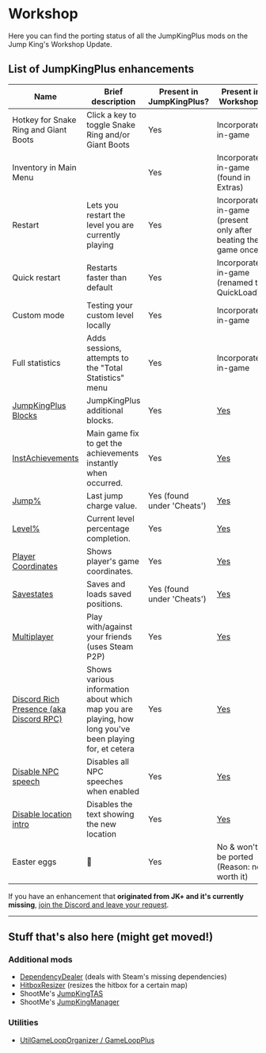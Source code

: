 # Workshop

Here you can find the porting status of all the JumpKingPlus mods on the Jump King's Workshop Update.

## List of JumpKingPlus enhancements

|Name|Brief description|Present in JumpKingPlus?|Present in Workshop?|
|---|---|---|---|
|Hotkey for Snake Ring and Giant Boots|Click a key to toggle Snake Ring and/or Giant Boots|Yes|Incorporated in-game|
|Inventory in Main Menu| |Yes|Incorporated in-game (found in Extras)|
|Restart|Lets you restart the level you are currently playing|Yes|Incorporated in-game (present only after beating the game once)|
|Quick restart|Restarts faster than default|Yes|Incorporated in-game (renamed to QuickLoad)|
|Custom mode|Testing your custom level locally|Yes|Incorporated in-game|
|Full statistics|Adds sessions, attempts to the "Total Statistics" menu|Yes|Incorporated in-game|
|[JumpKingPlus Blocks](https://github.com/JumpKingPlus/Workshop/tree/main/WorkshopPlus/JumpKingPlus)|JumpKingPlus additional blocks.|Yes|[Yes](https://steamcommunity.com/sharedfiles/filedetails/?id=3140151035)|
|[InstAchievements](https://github.com/JumpKingPlus/Workshop/tree/main/WorkshopPlus/JumpKingInstAchievements)|Main game fix to get the achievements instantly when occurred.|Yes|[Yes](https://steamcommunity.com/sharedfiles/filedetails/?id=3156400028)|
|[Jump%](https://github.com/JumpKingPlus/Workshop/tree/main/WorkshopPlus/JumpKingLastJumpValue)|Last jump charge value.|Yes (found under 'Cheats')|[Yes](https://steamcommunity.com/sharedfiles/filedetails/?id=3158935297)|
|[Level%](https://github.com/JumpKingPlus/Workshop/tree/main/WorkshopPlus/JumpKingLevelPercentage)|Current level percentage completion.|Yes|[Yes](https://steamcommunity.com/sharedfiles/filedetails/?id=3174793802)|
|[Player Coordinates](https://github.com/JumpKingPlus/Workshop/tree/main/WorkshopPlus/JumpKingPlayerCoordinates)|Shows player's game coordinates.|Yes|[Yes](https://steamcommunity.com/sharedfiles/filedetails/?id=3159306315)|
|[Savestates](https://github.com/JumpKingPlus/Workshop/tree/main/WorkshopPlus/JumpKingSaveStates)|Saves and loads saved positions.|Yes (found under 'Cheats')|[Yes](https://steamcommunity.com/sharedfiles/filedetails/?id=3161216998)|
|[Multiplayer](https://github.com/JumpKingPlus/Workshop/tree/main/WorkshopPlus/JumpKingMultiplayer)|Play with/against your friends (uses Steam P2P)|Yes|[Yes](https://steamcommunity.com/sharedfiles/filedetails/?id=3190590114)|
|[Discord Rich Presence (aka Discord RPC)](https://github.com/JumpKingPlus/Workshop/tree/main/WorkshopPlus/JumpKingDiscordRPC)|Shows various information about which map you are playing, how long you've been playing for, et cetera|Yes|[Yes](https://steamcommunity.com/sharedfiles/filedetails/?id=3305436437)|
|[Disable NPC speech](https://github.com/gitAdrianK/LessNpcDialog)|Disables all NPC speeches when enabled|Yes|[Yes](https://steamcommunity.com/sharedfiles/filedetails/?id=3262816502)|
|[Disable location intro](https://github.com/gitAdrianK/LessLocationText)|Disables the text showing the new location|Yes|[Yes](https://steamcommunity.com/sharedfiles/filedetails/?id=3267680999)|
|Easter eggs|🥚|Yes|No & won't be ported (Reason: not worth it)|

If you have an enhancement that **originated from JK+ and it's currently missing**, [join the Discord and leave your request](https://discord.gg/dUk9FPDNVq).

---

## Stuff that's also here (might get moved!)
### Additional mods

- [DependencyDealer](https://github.com/JumpKingPlus/Workshop/tree/main/WorkshopPlus/DependencyDealer) (deals with Steam's missing dependencies)
- [HitboxResizer](https://github.com/JumpKingPlus/Workshop/tree/main/WorkshopPlus/JumpKingHitboxResizer) (resizes the hitbox for a certain map)
- ShootMe's [JumpKingTAS](https://github.com/JumpKingPlus/Workshop/tree/main/WorkshopPlus/JumpKingTAS)
- ShootMe's [JumpKingManager](https://github.com/JumpKingPlus/Workshop/tree/main/WorkshopPlus/JumpKingManager)

### Utilities

- [UtilGameLoopOrganizer / GameLoopPlus](https://github.com/JumpKingPlus/Workshop/tree/main/WorkshopPlus/UtilGameLoopOrganizer)
